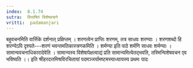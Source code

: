```yaml
---
index:  8.1.74
sutra:  विभाषितं विशेषवचने
vritti:  padamanjari
---
```


बहुवचनमिति वार्त्तिके दर्शनात् प्रक्षिप्तम् । शरणत्वेन प्राप्तिः शरणम्, तत्र साधवः शरण्याः । शरणशब्दो हि शरण्येऽपि दृश्यते---शरणं भवन्तमतिकास्त्रणकमिति । शर्मण्या इति पाठे शर्मणि साधवः शर्मण्याः ।
सामान्ववचनाधिकारादेवेति । सामान्यस्य विशेषापेक्षत्वाद्यं प्रति सामान्यमित्येतद्भवति, तस्मिन्विशेषवचन एव भविष्यति ।।
इति श्रीहरदत्तमिश्रविरचितायां पदमञ्जर्यामष्टमस्याध्यायस्य प्रथमः पादः 


